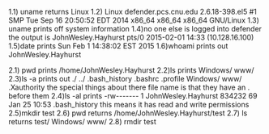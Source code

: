 1.1) uname returns Linux
1.2) Linux defender.pcs.cnu.edu 2.6.18-398.el5 #1 SMP Tue Sep 16 20:50:52 EDT 2014 x86_64 x86_64 x86_64 GNU/Linux
1.3) uname prints off system information 
1.4)no one else is logged into defender the output is JohnWesley.Hayhurst pts/0        2015-02-01 14:33 (10.128.16.100)
1.5)date prints Sun Feb  1 14:38:02 EST 2015
1.6)whoami prints out JohnWesley.Hayhurst

2.1) pwd prints /home/JohnWesley.Hayhurst
2.2)ls prints Windows/  www/
2.3)ls -a prints out ./  ../  .bash_history  .bashrc  .profile  Windows/  www/  .Xauthority
the special things about there file name is that they have an . before them
2.4)ls -al prints -rw------- 1 JohnWesley.Hayhurst 834232   69 Jan 25 10:53 .bash_history
this means it has read and write permissions
2.5)mkdir test
2.6) pwd returns /home/JohnWesley.Hayhurst/test
2.7) ls returns test/  Windows/  www/
2.8) rmdir test